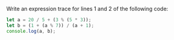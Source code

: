 Write an expression trace for lines 1 and 2 of the following code:

```js
let a = 20 / 5 + (3 % (5 * 3));
let b = (1 + (a % 7)) / (a + 1);
console.log(a, b);
```
